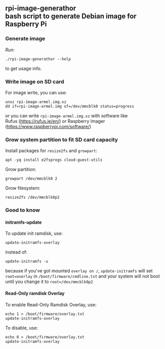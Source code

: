 rpi-image-generathor \
bash script to generate Debian image for Raspberry Pi
---

### Generate image
*Run:*
```
./rpi-image-generathor --help
```
to get usage info.

### Write image on SD card
For image write, you can use:
```
unxz rpi-image-armel.img.xz
dd if=rpi-image-armel.img of=/dev/mmcblk0 status=progress
```
or you can write `rpi-image-armel.img.xz` with software like \
Rufus (https://rufus.ie/en/) or Raspberry Imager (https://www.raspberrypi.com/software/)

### Grow system partition to fit SD card capacity
Install packages for `resize2fs` and `growpart`:
```
apt -yq install e2fsprogs cloud-guest-utils
```
Grow partition:
```
growpart /dev/mmcblk0 2
```
Grow filesystem:
```
resize2fs /dev/mmcblk0p2
```

### Good to know

#### initramfs-update
To update init ramdisk, use:
```
update-initramfs-overlay
```
instead of:
```
update-initramfs -u
```
because if you've got mounted `overlay on /`, `update-initramfs` will set `root=overlay`
in `/boot/firmware/cmdline.txt` and your system will not boot until you change it to `root=/dev/mmcblk0p2`

#### Read-Only ramdisk Overlay
To enable Read-Only Ramdisk Overlay, use:
```
echo 1 > /boot/firmware/overlay.txt
update-initramfs-overlay
```
To disable, use:
```
echo 0 > /boot/firmware/overlay.txt
update-initramfs-overlay
```

